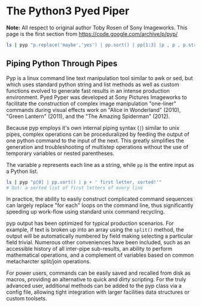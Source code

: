 # The Python3 Pyed Piper

**Note:** All respect to original author Toby Rosen of Sony Imageworks. This page is the first section from https://code.google.com/archive/p/pyp/

```bash
ls | pyp "p.replace('maybe','yes') | pp.sort() | pp[1:3] |p , p , p.strip('abc') | whitespace | p[3], 'no' | p.upper() "
```

## Piping Python Through Pipes

Pyp is a linux command line text manipulation tool similar to awk or sed, but which uses standard python string and list methods as well as custom functions evolved to generate fast results in an intense production environment. Pyed Pyper was developed at Sony Pictures Imageworks to facilitate the construction of complex image manipulation "one-liner" commands during visual effects work on "Alice in Wonderland" (2010), "Green Lantern" (2011), and the "The Amazing Spiderman" (2012).

Because pyp employs it's own internal piping syntax (`|`) similar to unix pipes, complex operations can be proceduralized by feeding the output of one python command to the input of the next. This greatly simplifies the generation and troubleshooting of multistep operations without the use of temporary variables or nested parentheses.

The variable `p` represents each line as a string, while `pp` is the entire input as a Python list. 

```bash
ls | pyp "p[0] | pp.sort() | p + ' first letter, sorted!'"
# Out: a sorted list of first letters of every line
```

In practice, the ability to easily construct complicated command sequences can largely replace "for each" loops on the command line, thus significantly speeding up work-flow using standard unix command recycling.

pyp output has been optimized for typical production scenarios. For example, if text is broken up into an array using the `split()` method, the output will be automatically numbered by field making selecting a particular field trivial. Numerous other conveniences have been included, such as an accessible history of all inter-pipe sub-results, an ability to perform mathematical operations, and a complement of variables based on common metacharcter split/join operations.

For power users, commands can be easily saved and recalled from disk as macros, providing an alternative to quick and dirty scripting. For the truly advanced user, additional methods can be added to the pyp class via a config file, allowing tight integration with larger facilities data structures or custom toolsets.
